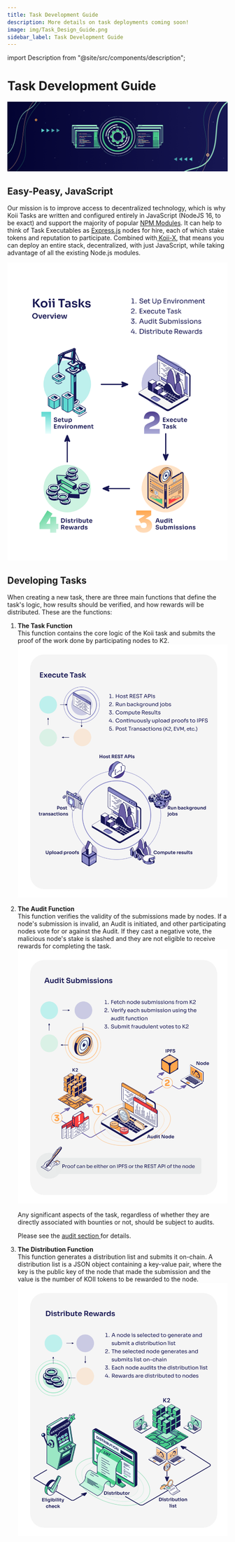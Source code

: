 ```yaml
---
title: Task Development Guide
description: More details on task deployments coming soon!
image: img/Task_Design_Guide.png
sidebar_label: Task Development Guide
---
```


import Description from "@site/src/components/description";

# Task Development Guide

![banner](../img/Task_Design_Guide.png)

<Description
  text="More details on task deployments coming soon!"
/>

## **Easy-Peasy, JavaScript**

Our mission is to improve access to decentralized technology, which is why Koii Tasks are written and configured entirely in JavaScript (NodeJS 16, to be exact) and support the majority of popular [NPM Modules](https://npmjs.org). It can help to think of Task Executables as [Express.js](https://expressjs.com/) nodes for hire, each of which stake tokens and reputation to participate. Combined with[ Koii-X](../../build-dapps-with-koii/welcome-to-koii-x/), that means you can deploy an entire stack, decentralized, with just JavaScript, while taking advantage of all the existing Node.js modules.&#x20;

![Task Development Guide](./img/Koii%20Tasks.svg)

## **Developing Tasks**

When creating a new task, there are three main functions that define the task's logic, how results should be verified, and how rewards will be distributed. These are the functions:

1. **The Task Function** <br />
   This function contains the core logic of the Koii task and submits the proof of the work done by participating nodes to K2.
   ![Execute Tasks](./img/Execute%20Task.svg)
2. **The Audit Function** <br />
   This function verifies the validity of the submissions made by nodes. If a node's submission is invalid, an Audit is initiated, and other participating nodes vote for or against the Audit. If they cast a negative vote, the malicious node's stake is slashed and they are not eligible to receive rewards for completing the task.&#x20;
   ![Audit Tasks](./img/Audit%20Submissions.svg)

   Any significant aspects of the task, regardless of whether they are directly associated with bounties or not, should be subject to audits.

   Please see the [audit section ](../what-are-tasks/what-are-audits)for details.

3. **The Distribution Function** <br />
   This function generates a distribution list and submits it on-chain. A distribution list is a JSON object containing a key-value pair, where the key is the public key of the node that made the submission and the value is the number of KOII tokens to be rewarded to the node.
   ![Distribute Rewards](./img/Distribute%20Rewards.svg)
